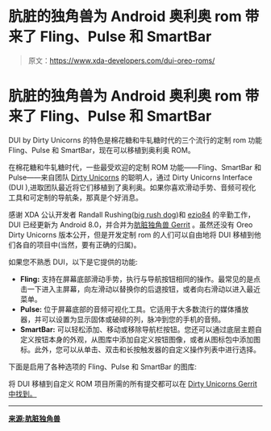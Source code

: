# 肮脏的独角兽为 Android 奥利奥 rom 带来了 Fling、Pulse 和 SmartBar

> 原文：<https://www.xda-developers.com/dui-oreo-roms/>

# 肮脏的独角兽为 Android 奥利奥 rom 带来了 Fling、Pulse 和 SmartBar

DUI by Dirty Unicorns 的特色是棉花糖和牛轧糖时代的三个流行的定制 rom 功能 Fling、Pulse 和 SmartBar，现在可以移植到奥利奥 ROM。

在棉花糖和牛轧糖时代，一些最受欢迎的定制 ROM 功能——Fling、SmartBar 和 Pulse——来自团队 [Dirty Unicorns](https://dirtyunicorns.com/) 的聪明人，通过 Dirty Unicorns Interface (DUI ),进取团队最近将它们移植到了奥利奥。如果你喜欢滑动手势、音频可视化工具和可定制的导航条，那真是个好消息。

感谢 XDA 公认开发者 Randall Rushing([big rush dog](https://forum.xda-developers.com/member.php?u=470268))和 [ezio84](https://forum.xda-developers.com/member.php?u=2095315) 的辛勤工作，DUI 已经更新为 Android 8.0，并合并为[肮脏独角兽 Gerrit](http://gerrit.dirtyunicorns.com/#/q/DUI) 。虽然还没有 Oreo Dirty Unicorns 版本公开，但是开发定制 rom 的人们可以自由地将 DUI 移植到他们各自的项目中(当然，要有正确的归属)。

如果您不熟悉 DUI，以下是它提供的功能:

*   **Fling:** 支持在屏幕底部滑动手势，执行与导航按钮相同的操作。最常见的是点击一下进入主屏幕，向左滑动以替换你的后退按钮，或者向右滑动以进入最近菜单。
*   **Pulse:** 位于屏幕底部的音频可视化工具。它适用于大多数流行的媒体播放器，并可以设置为显示固体或破碎的列，脉冲到您的手机的音频。
*   **SmartBar:** 可以轻松添加、移动或移除导航栏按钮。您还可以通过底层主题自定义按钮本身的外观，从图库中添加自定义按钮图像，或者从图标包中添加图标。此外，您可以从单击、双击和长按触发器的自定义操作列表中进行选择。

下面是启用了各种选项的 Fling、Pulse 和 SmartBar 的图库:

将 DUI 移植到自定义 ROM 项目所需的所有提交都可以在 [Dirty Unicorns Gerrit 中找到。](http://gerrit.dirtyunicorns.com/#/q/DUI)

* * *

[**来源:肮脏独角兽**](http://gerrit.dirtyunicorns.com/#/q/DUI)